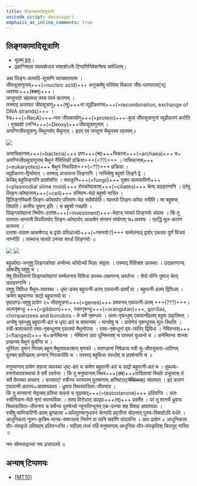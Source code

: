 ```yaml
---
title: लिङ्गकामादिसूत्राणि
unicode_script: devanagari
emphasis_as_inline_comments: true
---
```


## लिङ्गकामादिसूत्राणि
- मूलम् [इतः](https://manasataramgini.wordpress.com/2019/02/03/li%E1%B9%85ga-kamadi-sutra%E1%B9%87i/)।
- इहाग्निमता स्वावबोधाय भाषाशोधनैः टिप्पणिनिवेशनैश्च समेधितम्।

अथ लिङ्ग-कामादि-सूत्राणि व्याख्यास्यामः ।  
जीवसूत्राणुनाम्+++(=nucleic acid)+++ अनुक्रमेषु परिमेया विकारा जीव-परम्पराया[य्] अवश्याः+++(~~श्यम्~~)+++।  
जन्तुन्त्वोः संग्रामस् तस्य परमं कारणम् ।  
तस्माद् अजायत जीवसूत्राणू+++(~~णु~~)+++नां व्यूढीकरणम्+++(=recombination, exchange of DNA strands)+++ ।  
रेच+++(=RecA)+++-नाम जीवकार्याणु+++(=protein)+++-कुलं जीवसूत्राणूनां व्यूढीकरणं करोति । मुख्यशो ऽनग्नि+++(=Deoxy)+++जीवसूत्राणूनाम् ।  
अनग्निजीवसूत्राणु-मिथुनयोर् मैथुनात् । इदम् एव जन्तूनां मैथुनस्य रहस्यम्॥

![](../../../images/animals/slime-mold.jpg)

अनाभिकानाम्+++(=bacteria)+++ प्रणा+++(~~ना~~)+++भिकानां+++(=archaea)+++ च+ अनग्निजीवसूत्राणूनाम् मैथुनं नैमित्तिकी प्रक्रिया+++(=??)+++ । नाभिकानाम्+++(=eukaryotes)+++ मैथुनं निरूपिता+++(=??)+++ प्रक्रिया ।  
व्यूढीकरण-द्विर्भावात् । तस्माद् अजायन्त लिङ्गानि । नाभिकेषु बहुशो लिङ्गे द्वे ।  
केचिद् बहुलिङ्गानि प्रदर्शयन्ति । क्याकूनि+++(=fungii)+++ युक्त-कामरूपिणो+++(=plasmodial slime mold)+++ रोमकोष्ठकाश्+++(=ciliates)+++ चेत्य् उदाहरणानि । एतेषु लिङ्ग-कोष्ठानाम्+++(=cell)+++ परिमाण-भेदो बहुशो नास्ति ।  
द्विलिङ्गस्थितौ लिङ्ग-कोष्ठ्योर् परिमाण-भेदः सदैवोदेति। महत्तरो लिङ्ग-कोष्ठः स्त्रीति। सा बहुशस् तिष्ठति। कनीयः पुमान् इति । स बहुशो गच्छति ।  
लिङ्गकोष्ठानां निर्माण-दत्तांश+++(=investment)+++-भेदाज् जायते लिङ्गयोः संग्रामः । किं तु परम्परा-सन्तत्यै विपरीतयोर् लिङ्ग-कोष्ठयोर् आकर्षणं संगमनं संयोगश् च+अवश्यः । एतद्धि मूल-कारणं कामस्य ।  
दत्तांश-संग्राम आकर्षणञ् च द्वयोः प्रतिध्राज्योः+++(=गमनयोः?)+++ सम्मेलनाद् द्वयोर् एकतरः पूर्णं विजयं नाप्नोति । तस्माज् जायते ऽनन्ता स्पर्धा लिङ्गयोः ॥

![](../../../images/animals/orangutan-flanged.jpg)
![](../../../images/animals/orangutan-unflanged.jpg)

बहुकोष्ठ-जन्तुषु लिङ्गकोष्ठा अन्येभ्यः कोष्ठेभ्यो भिन्नाः संवृताः । तस्माद् विविक्ता उपस्थाः । उदाहरणान्य् ओषधीषु पशुषु च ।  
तेषु विपरीतानां लिङ्गकोष्ठानां सम्मेलनाय विविधा उपस्थ-लक्षणान्य् अवर्तन्त । शेपो योनिः पुष्पञ् चेत्य् उदाहरणानि ।  
पशुषु त्रिविधा मैथुन-व्यवस्था । धृष्ट-व्रतम् बहुपत्नी-व्रतम् एकपत्नी-व्रतव्ँ वा । बहुपत्नी-व्रतम् द्विविधम् । क्रमेण बहुपत्नयः सद्यो बहुपत्नयो वा ।  
पृष्ठदण्ड-पशुषु प्रायेण २५ जीवसूचनाः+++(=genes)+++ प्रभवन्त्य् एकपत्नी-व्रतम् +++(???)+++। अल्पनृबन्धुः +++(=gibbon)+++, रक्तनृबन्धुः+++(=orangutan)+++, gorillas, chimpanzees and bonobos - ते सर्वे नृबन्धवः । अल्प-नृबन्धुष्व् एकपत्नीव्रतम् बहुशः प्रकृतिमत् । अन्येषु नृबन्धुषु बहुपत्नी-व्रतं च धृष्ट-व्रतं च सामान्यम् । मानवेषु च । प्रायेणेयं नृबन्धूनाम् मूल-स्थितिः ।  
स्त्री-बलात्कारो रक्त-नृबन्धूनाम् एकतमो मैथुनोपायः । रक्त-नृबन्धूनां वृष-जातिर् द्विविधा । नेमिवन्तश्+++(=flanged)+++ च+अनेमिवन्तः । नेमिवन्त उग्रा धुनिमन्तश् च परस्परं युध्यन्ते च । अनेमिवन्तः शान्ताः प्रच्छनम् मैथुनं कुर्वन्ति च ।  
भूरिरेताः पुमान् नित्यम् बहून् मैथुनावकाशान् मृगयते । स्वाण्डानां निषेकाय स्त्री सु-जीवसूचना-धारिणम् पुरुषम् प्रतीच्छत्य् अन्यान् निराकरोति च । तस्माद् बहुविधाः स्पर्धाश् च प्रदर्शनानि च ॥

मनुष्याणाम् प्रायेण सहजा व्यवस्था धृष्ट-व्रतं च क्रमेण बहुपत्नी-व्रतं च सद्यो बहुपत्नी-व्रतं च । लुब्धक-वनगोचरावस्थायां ते सर्वे ऽवर्तन्त । किं तु मनुष्यानाम् स्थिर+++(~~उप~~)+++वासितायां स्थितेः प्रभूत्यास् ते सर्वे वैघ्नका अभवन् । कास्मत्? स्त्रीभ्यः परस्परम् पुरुषाणाम् अनिष्टात्(~~नैष्ठिकात्~~) संग्रामात् । इदं कारणं एकपत्नी-व्रतस्य+आवश्यकता -  ध्रुवाय स्थिरवासिता-जीवनाय ।  
किं तु मानवानां नेतृत्वम् प्रतिभा साहसं च नृद्रव्याद्+++(=testosterone)+++ उदियन्ति । अतः स्त्रीनियान-भेदो नृणां स्वाभाविकः । तस्य विरोधात् उपद्रवः+++(~~म्~~)+++ प्रवर्तेत । परं तु शान्त्यै ध्रुवाय स्थिरवासिता-जीवनाय च सर्वेभ्यः पुरुषेभ्यो न्यूनातिन्यूनम् एक-पत्न्या सह विवाह आवश्यकः ।  
स्त्रीषु व्यभिचारिणी-व्रतम् भ्रूणहत्या +अधिपुरुषानुधावनं चेत्यादि प्रवृत्तीनां चोदनात् पुरुष-विषादोऽपि वर्धते । आधुनिकता नूतन-कृत्रिम-मानव-समाजस्य निर्माणं वा तानि सर्वाणि चोदयन्ति । अतः प्रायेण + आधुनिकताः पौर-संस्कृतेः प्रतिष्ठाम् प्रतिरुन्धन्ति। यदीदम् तत्त्वं तर्हि मनुष्याणाम् आधुनिक-पौर-संस्कृतिश् चिरायुर् नास्ति ॥

नमः सोमारुद्राभ्यां नमः प्रजापतये ॥

## अन्याष् टिप्पणयः
- \[[MT10](https://manasataramgini.wordpress.com/2010/04/07/society-and-biological-constraints/)\]


